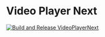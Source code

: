 # Video Player Next

[![Build and Release VideoPlayerNext](https://github.com/Az-Heda/VideoPlayerNext/actions/workflows/VideoPlayer.yml/badge.svg)](https://github.com/Az-Heda/VideoPlayerNext/actions/workflows/VideoPlayer.yml)